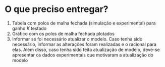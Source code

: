 # O que preciso entregar?

1. Tabela com polos de malha fechada (simulação e experimental) para ganho $K$ testado
2. Gráfico com os polos de malha fechada plotados
3. Informar se foi necessário atualizar o modelo. Caso tenha sido necessário, informar as alterações
   foram realizadas e o racional para elas. Além disso, caso tenha sido feita atualização de modelo,
   deve-se apresentar os dados experimentais que motivaram a atualização do modelo
